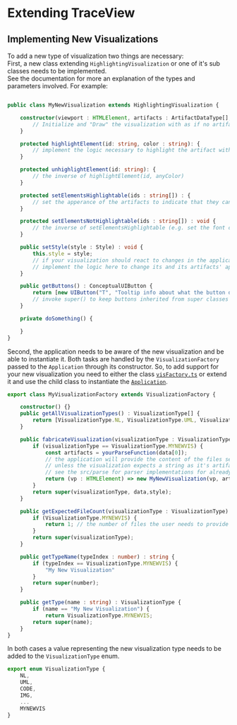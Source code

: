 # Extending TraceView

## Implementing New Visualizations

To add a new type of visualization two things are necessary: \
First, a new class extending `HighlightingVisualization` or one of it's sub classes needs to be implemented. \
See the documentation for more an explanation of the types and parameters involved.
For example:

```Typescript

public class MyNewVisualization extends HighlightingVisualization {

    constructor(viewport : HTMLElement, artifacts : ArtifactDataType[], name : string, style : Style) {
        // Initialize and "Draw" the visualization with as if no artifact is highlightable
    }

    protected highlightElement(id: string, color : string): {
        // implement the logic necessary to highlight the artifact with the input identifier using the input color (e.g. set the font color to the input color)
    }

    protected unhighlightElement(id: string): {
        // the inverse of highlightElement(id, anyColor)
    }

    protected setElementsHighlightable(ids : string[]) : {
        // set the apperance of the artifacts to indicate that they can be highlighted (e.g. use the "normal" font color)
    }

    protected setElementsNotHighlightable(ids : string[]) : void {
        // the inverse of setElementsHighlightable (e.g. set the font color to a faded color)
    }

    public setStyle(style : Style) : void {
        this.style = style;
        // if your visualization should react to changes in the application's style by the user,
        // implement the logic here to change its and its artifacts' appearance here (e.g. change a diagrams background color)
    }

    public getButtons() : ConceptualUIButton {
        return [new UIButton("T", "Tooltip info about what the button does", () => this.doSomething()].concat(super());
        // invoke super() to keep buttons inherited from super classes
    }

    private doSomething() {

    }
}
```

Second, the application needs to be aware of the new visualization and be able to instantiate it.
Both tasks are handled by the `VisualizationFactory` passed to the `Application` through its constructor.
So, to add support for your new visualization you need to either the class [`visFactory.ts`](https://github.com/ArDoCo/TraceView/blob/main/src/artifactVisualizations/visFactory.ts)
or extend it and use the child class to instantiate the [`Application`](https://github.com/ArDoCo/TraceView/blob/main/src/main.ts).

```Typescript
export class MyVisualizationFactory extends VisualizationFactory {

    constructor() {}
    public getAllVisualizationTypes() : VisualizationType[] {
        return [VisualizationType.NL, VisualizationType.UML, VisualizationType.CODE, VisualizationType.IMG, VisualizationType.MYNEWVIS];
    }

    public fabricateVisualization(visualizationType : VisualizationType, data : string[], style : Style) : ((vp: HTMLElement) => HighlightingVisualization) {
        if (visualizationType == VisualizationType.MYNEWVIS) {
            const artifacts = yourParseFunction(data[0]);
            // the application will provide the content of the files selected by the user to instantiate the visualization as elements of the data array
            // unless the visualization expects a string as it's artifacts, the content needs to be parsed
            // see the src/parse for parser implementations for already supported data types
            return (vp : HTMLElement) => new MyNewVisualization(vp, artifacts, "My New Visualization", style);
        }
        return super(visualizationType, data,style);
    }

    public getExpectedFileCount(visualizationType : VisualizationType) : number {
        if (VisualizationType.MYNEWVIS) {
            return 1; // the number of files the user needs to provide to instantiate the visualization
        }
        return super(visualizationType);
    }

    public getTypeName(typeIndex : number) : string {
        if (typeIndex == VisualizationType.MYNEWVIS) {
            "My New Visualization"
        }
        return super(number);
    }

    public getType(name : string) : VisualizationType {
        if (name == "My New Visualization") {
            return VisualizationType.MYNEWVIS;
        return super(name);
    }
}
```

In both cases a value representing the new visualization type needs to be added to the `VisualizationType` enum.

```Typescript
export enum VisualizationType {
    NL,
    UML,
    CODE,
    IMG,
    ...
    MYNEWVIS
}
```
